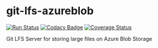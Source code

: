 # git-lfs-azureblob
[![Run Status](https://api.shippable.com/projects/578d87943be4f4faa56d2819/badge?branch=master)](https://app.shippable.com/projects/578d87943be4f4faa56d2819) [![Codacy Badge](https://api.codacy.com/project/badge/Grade/adf92c2a11a74212b5d4955dda7814f2)](https://www.codacy.com/app/carlosmiranda/git-lfs-azureblob?utm_source=github.com&amp;utm_medium=referral&amp;utm_content=carlosmiranda/git-lfs-azureblob&amp;utm_campaign=Badge_Grade) [![Coverage Status](https://coveralls.io/repos/github/carlosmiranda/git-lfs-azureblob/badge.svg?branch=master)](https://coveralls.io/github/carlosmiranda/git-lfs-azureblob?branch=master)

Git LFS Server for storing large files on Azure Blob Storage
